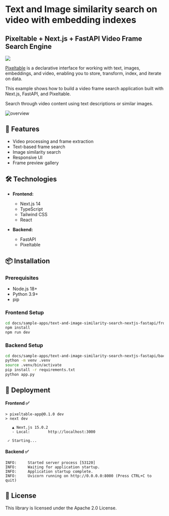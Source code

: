 # Text and Image similarity search on video with embedding indexes

## Pixeltable + Next.js + FastAPI Video Frame Search Engine

<a href="https://github.com/pixeltable/pixeltable"><img src="https://img.shields.io/badge/Powered%20by-Pixeltable-blue.svg"/></a>

[Pixeltable](https://github.com/pixeltable/pixeltable) is a declarative interface for working with text, images, embeddings, and video, enabling you to store, transform, index, and iterate on data.

This example shows how to  build a video frame search application built with Next.js, FastAPI, and Pixeltable.

Search through video content using text descriptions or similar images.

![overview](overview.png)

## 🚀 Features

- Video processing and frame extraction
- Text-based frame search
- Image similarity search
- Responsive UI
- Frame preview gallery

## 🛠️ Technologies

- **Frontend:**
  - Next.js 14
  - TypeScript
  - Tailwind CSS
  - React

- **Backend:**
  - FastAPI
  - Pixeltable

## 📦 Installation

### Prerequisites

- Node.js 18+
- Python 3.9+
- pip

### Frontend Setup

```bash
cd docs/sample-apps/text-and-image-similarity-search-nextjs-fastapi/frontend
npm install
npm run dev
```

### Backend Setup

```bash
cd docs/sample-apps/text-and-image-similarity-search-nextjs-fastapi/backend
python -m venv .venv
source .venv/bin/activate
pip install -r requirements.txt 
python app.py
```

## 🚀 Deployment

#### Frontend ✅

```
> pixeltable-app@0.1.0 dev
> next dev

   ▲ Next.js 15.0.2
   - Local:        http://localhost:3000

 ✓ Starting...
 ```

#### Backend ✅

```
INFO:     Started server process [53120]
INFO:     Waiting for application startup.
INFO:     Application startup complete.
INFO:     Uvicorn running on http://0.0.0.0:8000 (Press CTRL+C to quit)
```

## 📄 License

This library is licensed under the Apache 2.0 License.
